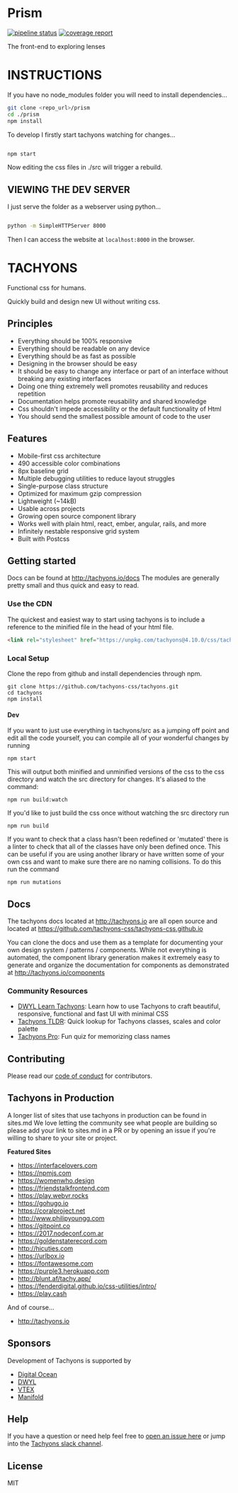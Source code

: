 # Prism 
[![pipeline status](https://gitlab.com/MyLens/prism/badges/master/pipeline.svg)](https://gitlab.com/MyLens/prism/commits/master) [![coverage report](https://gitlab.com/MyLens/prism/badges/master/coverage.svg)](https://gitlab.com/MyLens/prism/commits/master)

The front-end to exploring lenses

# INSTRUCTIONS

If you have no node_modules folder you will need to install dependencies...

```sh
git clone <repo_url>/prism
cd ./prism
npm install

```


To develop I firstly start tachyons watching for changes...

```sh

npm start

```

Now editing the css files in ./src will trigger a rebuild.

## VIEWING THE DEV SERVER 

I just serve the folder as a webserver using python...

```sh

python -m SimpleHTTPServer 8000

```

Then I can access the website at ```localhost:8000``` in the browser.


# TACHYONS

Functional css for humans.

Quickly build and design new UI without writing css.

## Principles

* Everything should be 100% responsive
* Everything should be readable on any device
* Everything should be as fast as possible
* Designing in the browser should be easy
* It should be easy to change any interface or part of an interface without breaking any existing interfaces
* Doing one thing extremely well promotes reusability and reduces repetition
* Documentation helps promote reusability and shared knowledge
* Css shouldn't impede accessibility or the default functionality of Html
* You should send the smallest possible amount of code to the user

## Features

* Mobile-first css architecture
* 490 accessible color combinations
* 8px baseline grid
* Multiple debugging utilities to reduce layout struggles
* Single-purpose class structure
* Optimized for maximum gzip compression
* Lightweight (~14kB)
* Usable across projects
* Growing open source component library
* Works well with plain html, react, ember, angular, rails, and more
* Infinitely nestable responsive grid system
* Built with Postcss

## Getting started

Docs can be found at http://tachyons.io/docs
The modules are generally pretty small and thus quick and easy to read.

### Use the CDN

The quickest and easiest way to start using tachyons is to include a reference
to the minified file in the head of your html file.

```html
<link rel="stylesheet" href="https://unpkg.com/tachyons@4.10.0/css/tachyons.min.css">
```

### Local Setup

Clone the repo from github and install dependencies through npm.

```
git clone https://github.com/tachyons-css/tachyons.git
cd tachyons
npm install
```

#### Dev

If you want to just use everything in tachyons/src as a jumping off point and
edit all the code yourself, you can compile all of your wonderful changes by
running

```npm start```

This will output both minified and unminified versions of the css to the css directory and watch the src directory for changes.
It's aliased to the command:

```npm run build:watch```

If you'd like to just build the css once without watching the src directory run

```npm run build```

If you want to check that a class hasn't been redefined or 'mutated' there is a linter to check that all of the classes have only been defined once. This can be useful if you are using another library or have written some of your own css and want to make sure there are no naming collisions. To do this run the command

```npm run mutations```

## Docs

The tachyons docs located at http://tachyons.io are all open source and located at https://github.com/tachyons-css/tachyons-css.github.io

You can clone the docs and use them as a template for documenting your own design system / patterns / components.
While not everything is automated, the component library generation makes it extremely easy to
generate and organize the documentation for components as demonstrated at http://tachyons.io/components

### Community Resources

- [DWYL Learn Tachyons](https://github.com/dwyl/learn-tachyons): Learn how to use Tachyons to craft beautiful, responsive, functional and fast UI with minimal CSS
- [Tachyons TLDR](https://tachyons-tldr.now.sh/#/classes): Quick lookup for Tachyons classes, scales and color palette
- [Tachyons Pro](https://tachyons.pro/): Fun quiz for memorizing class names

## Contributing

Please read our [code of conduct](https://github.com/tachyons-css/tachyons/blob/master/code-of-conduct.md) for contributors.

## Tachyons in Production

A longer list of sites that use tachyons in production can be found in sites.md
We love letting the community see what people are building so please add your link to sites.md in a PR or by opening an issue if you're willing to share to your site or project.

**Featured Sites**

* https://interfacelovers.com
* https://npmjs.com
* https://womenwho.design
* https://friendstalkfrontend.com
* https://play.webvr.rocks
* https://gohugo.io
* https://coralproject.net
* http://www.philipyoungg.com
* https://gitpoint.co
* https://2017.nodeconf.com.ar
* https://goldenstaterecord.com
* http://hicuties.com
* https://urlbox.io
* https://fontawesome.com
* https://purple3.herokuapp.com
* http://blunt.af/tachy.app/
* https://fenderdigital.github.io/css-utilities/intro/
* https://play.cash

And of course...
* http://tachyons.io

## Sponsors

Development of Tachyons is supported by

* [Digital Ocean](https://digitalocean.com)
* [DWYL](https://dwyl.com)
* [VTEX](https://lab.vtex.com)
* [Manifold](https://manifold.co)

## Help

If you have a question or need help feel free to [open an issue here](https://github.com/tachyons-css/tachyons/issues/new) or jump into the [Tachyons slack channel](http://tachyons-slack-invite.herokuapp.com).

## License

MIT

